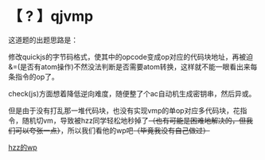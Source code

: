 # 【 ? 】qjvmp

这道题的出题思路是：

修改quickjs的字节码格式，使其中的opcode变成op对应的代码块地址，再被迫&=(是否有atom操作)不然没法判断是否需要atom转换，这样就不能一眼看出来每条指令的op了。

check(js)方面想着降低逆向难度，随便整了个ac自动机生成密钥串，然后异或。

但是由于没有打乱那一堆代码块，也没有实现vmp的单op对应多代码块，花指令，随机切vm，导致被hzz同学轻松地秒掉了~~（也有可能是困难地解决的，但我们可以夸张一点）~~，所以我们看他的wp吧~~（毕竟我没有自己做过）~~

[hzz的wp](./qjvmp.pdf)